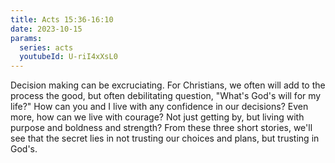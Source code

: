 ```yaml
---
title: Acts 15:36-16:10
date: 2023-10-15
params:
  series: acts
  youtubeId: U-riI4xXsL0
---
```


Decision making can be excruciating. For Christians, we often will add to the process the good, but often debilitating question, "What's God's will for my life?" How can you and I live with any confidence in our decisions? Even more, how can we live with courage? Not just getting by, but living with purpose and boldness and strength? From these three short stories, we'll see that the secret lies in not trusting our choices and plans, but trusting in God's.
